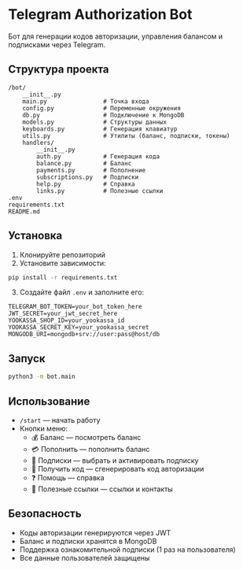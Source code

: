 # Telegram Authorization Bot

Бот для генерации кодов авторизации, управления балансом и подписками через Telegram.

## Структура проекта

```
/bot/
    __init__.py
    main.py                # Точка входа
    config.py              # Переменные окружения
    db.py                  # Подключение к MongoDB
    models.py              # Структуры данных
    keyboards.py           # Генерация клавиатур
    utils.py               # Утилиты (баланс, подписки, токены)
    handlers/
        __init__.py
        auth.py            # Генерация кода
        balance.py         # Баланс
        payments.py        # Пополнение
        subscriptions.py   # Подписки
        help.py            # Справка
        links.py           # Полезные ссылки
.env
requirements.txt
README.md
```

## Установка

1. Клонируйте репозиторий
2. Установите зависимости:
```bash
pip install -r requirements.txt
```
3. Создайте файл `.env` и заполните его:
```
TELEGRAM_BOT_TOKEN=your_bot_token_here
JWT_SECRET=your_jwt_secret_here
YOOKASSA_SHOP_ID=your_yookassa_id
YOOKASSA_SECRET_KEY=your_yookassa_secret
MONGODB_URI=mongodb+srv://user:pass@host/db
```

## Запуск

```bash
python3 -m bot.main
```

## Использование

- `/start` — начать работу
- Кнопки меню:
  - 💰 Баланс — посмотреть баланс
  - 💳 Пополнить — пополнить баланс
  - 🎯 Подписки — выбрать и активировать подписку
  - 🔑 Получить код — сгенерировать код авторизации
  - ❓ Помощь — справка
  - 🔗 Полезные ссылки — ссылки и контакты

## Безопасность

- Коды авторизации генерируются через JWT
- Баланс и подписки хранятся в MongoDB
- Поддержка ознакомительной подписки (1 раз на пользователя)
- Все данные пользователей защищены 